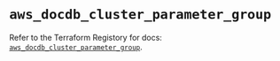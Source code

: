 # `aws_docdb_cluster_parameter_group`

Refer to the Terraform Registory for docs: [`aws_docdb_cluster_parameter_group`](https://www.terraform.io/docs/providers/aws/r/docdb_cluster_parameter_group).
